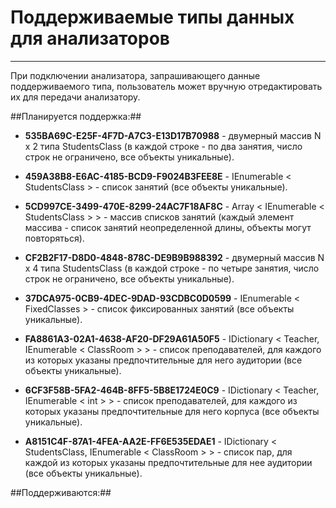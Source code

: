# Поддерживаемые типы данных для анализаторов #
----------
При подключении анализатора, запрашивающего данные поддерживаемого типа, пользователь может вручную отредактировать их для передачи анализатору.

##Планируется поддержка:##
* **535BA69C-E25F-4F7D-A7C3-E13D17B70988** - двумерный массив N x 2 типа StudentsClass  (в каждой строке - по два занятия, число строк не ограничено, все объекты уникальные).

* **459A38B8-E6AC-4185-BCD9-F9024B3FEE8E** - IEnumerable < StudentsClass > - список занятий (все объекты уникальные).

* **5CD997CE-3499-470E-8299-24AC7F18AF8C** - Array < IEnumerable < StudentsClass > > - массив списков занятий (каждый элемент массива - список занятий неопределенной длины, объекты могут повторяться).

* **CF2B2F17-D8D0-4848-878C-DE9B9B988392** - двумерный массив N x 4 типа StudentsClass  (в каждой строке - по четыре занятия, число строк не ограничено, все объекты уникальные).

* **37DCA975-0CB9-4DEC-9DAD-93CDBC0D0599** - IEnumerable < FixedClasses > - список фиксированных занятий (все объекты уникальные).

* **FA8861A3-02A1-4638-AF20-DF29A61A50F5** - IDictionary < Teacher, IEnumerable < ClassRoom > > - список преподавателей, для каждого из которых указаны предпочтительные для него аудитории (все объекты уникальные).

* **6CF3F58B-5FA2-464B-8FF5-5B8E1724E0C9** - IDictionary < Teacher, IEnumerable < int > > - список преподавателей, для каждого из которых указаны предпочтительные для него корпуса (все объекты уникальные).

* **A8151C4F-87A1-4FEA-AA2E-FF6E535EDAE1** - IDictionary < StudentsClass, IEnumerable < ClassRoom > > - список пар, для каждой из которых указаны предпочтительные для нее аудитории (все объекты уникальные).

##Поддерживаются:##